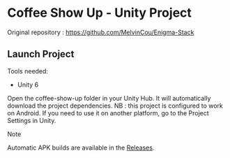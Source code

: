 # Coffee Show Up - Unity Project

Original repository : https://github.com/MelvinCou/Enigma-Stack

## Launch Project

Tools needed:

- Unity 6

Open the coffee-show-up folder in your Unity Hub. It will automatically download the project dependencies.
NB : this project is configured to work on Android. If you need to use it on another platform, go to the Project Settings in Unity.

> [!Note]
> Automatic APK builds are available in the [Releases](https://github.com/MelvinCou/Enigma-Stack/releases).
